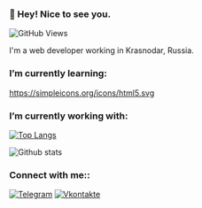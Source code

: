 ### :wave: Hey! Nice to see you.
![GitHub Views](https://komarev.com/ghpvc/?username=siberiashaman&color=blue)

I'm a web developer working in Krasnodar, Russia.

### I’m currently learning:

https://simpleicons.org/icons/html5.svg
### I’m currently working with:


[![Top Langs](https://github-readme-stats.vercel.app/api/top-langs/?username=siberiashaman&layout=compact)](https://github.com/anuraghazra/github-readme-stats)

![Github stats](https://github-readme-stats.vercel.app/api?username=siberiashaman)



### Connect with me::
[![Telegram](https://img.shields.io/badge/-Telegram-090909?style=for-the-badge&logo=telegram&logoColor=27A0D9)](https://t.me/the_cybermania)
[![Vkontakte](https://img.shields.io/badge/-Vkontakte-090909?style=for-the-badge&logo=Vk&logoColor=4F7DB3)](https://vk.com/dshest)


